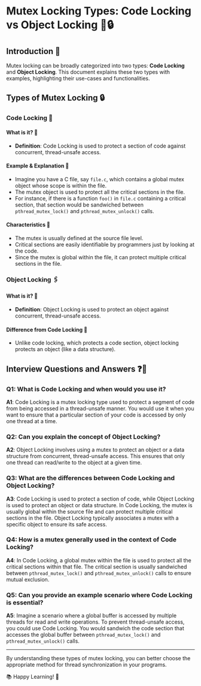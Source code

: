# Mutex Locking Types: Code Locking vs Object Locking 🧵🔒

## Introduction 🌟
Mutex locking can be broadly categorized into two types: **Code Locking** and **Object Locking**. This document explains these two types with examples, highlighting their use-cases and functionalities.

## Types of Mutex Locking 🔒

### Code Locking 📜

#### What is it? 🤔
- **Definition**: Code Locking is used to protect a section of code against concurrent, thread-unsafe access.
  
#### Example & Explanation 🌈
- Imagine you have a C file, say `file.c`, which contains a global mutex object whose scope is within the file.
- The mutex object is used to protect all the critical sections in the file. 
- For instance, if there is a function `foo()` in `file.c` containing a critical section, that section would be sandwiched between `pthread_mutex_lock()` and `pthread_mutex_unlock()` calls.
  
#### Characteristics 📌
- The mutex is usually defined at the source file level.
- Critical sections are easily identifiable by programmers just by looking at the code.
- Since the mutex is global within the file, it can protect multiple critical sections in the file.

### Object Locking 🖇️

#### What is it? 🤔
- **Definition**: Object Locking is used to protect an object against concurrent, thread-unsafe access.

#### Difference from Code Locking 🔄
- Unlike code locking, which protects a code section, object locking protects an object (like a data structure).
  
## Interview Questions and Answers ❓🤔

### Q1: What is Code Locking and when would you use it?
**A1**: Code Locking is a mutex locking type used to protect a segment of code from being accessed in a thread-unsafe manner. You would use it when you want to ensure that a particular section of your code is accessed by only one thread at a time.

### Q2: Can you explain the concept of Object Locking?
**A2**: Object Locking involves using a mutex to protect an object or a data structure from concurrent, thread-unsafe access. This ensures that only one thread can read/write to the object at a given time.

### Q3: What are the differences between Code Locking and Object Locking?
**A3**: Code Locking is used to protect a section of code, while Object Locking is used to protect an object or data structure. In Code Locking, the mutex is usually global within the source file and can protect multiple critical sections in the file. Object Locking typically associates a mutex with a specific object to ensure its safe access.

### Q4: How is a mutex generally used in the context of Code Locking?
**A4**: In Code Locking, a global mutex within the file is used to protect all the critical sections within that file. The critical section is usually sandwiched between `pthread_mutex_lock()` and `pthread_mutex_unlock()` calls to ensure mutual exclusion.

### Q5: Can you provide an example scenario where Code Locking is essential?
**A5**: Imagine a scenario where a global buffer is accessed by multiple threads for read and write operations. To prevent thread-unsafe access, you could use Code Locking. You would sandwich the code section that accesses the global buffer between `pthread_mutex_lock()` and `pthread_mutex_unlock()` calls.

---

By understanding these types of mutex locking, you can better choose the appropriate method for thread synchronization in your programs.

📚 Happy Learning! 🌈
